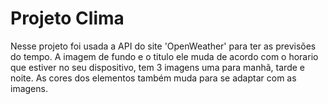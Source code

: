 # Projeto Clima

Nesse projeto foi usada a API do site 'OpenWeather' para ter as previsões do tempo.
A imagem de fundo e o titulo ele muda de acordo com o horario que estiver no seu dispositivo, tem 3 imagens uma para manhã, tarde e noite.
As cores dos elementos também muda para se adaptar com as imagens.